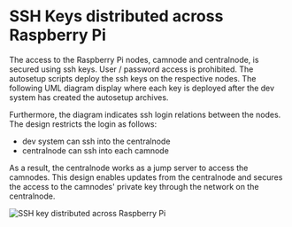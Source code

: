 # SSH Keys distributed across Raspberry Pi

The access to the Raspberry Pi nodes, camnode and centralnode, is secured using ssh keys. User / password access is prohibited. The autosetup scripts deploy the ssh keys on the respective nodes. The following UML diagram display where each key is deployed after the dev system has created the autosetup archives.

Furthermore, the diagram indicates ssh login relations between the nodes. The design restricts the login as follows:  

* dev system can ssh into the centralnode
* centralnode can ssh into each camnode

As a result, the centralnode works as a jump server to access the camnodes. This design enables updates from the centralnode and secures the access to the camnodes' private key through the network on the centralnode.

![SSH key distributed across Raspberry Pi](http://www.plantuml.com/plantuml/png/3Ssn4S8m30NGFbF00b6HZYe56p00PoGTpiMMSzBN0TkJwfLl3HH7zZPTD-EMekdjKe4ZRaHUFlDxGyrNXZeFWnfc7frObFV5QRa_k9YfKo-14naS9CSpekxwYnbVJAkQdCKV)
